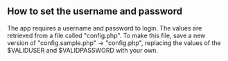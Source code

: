 ## How to set the username and password
The app requires a username and password to login. The values are retrieved from a file called "config.php". To make this file, save a new version of "config.sample.php" -> "config.php", replacing the values of the $VALIDUSER and $VALIDPASSWORD with your own.